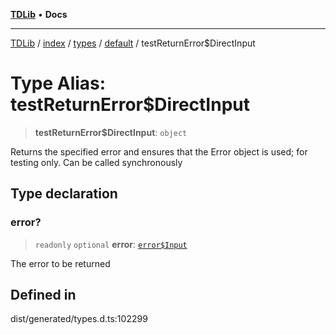 [**TDLib**](../../../../../../README.md) • **Docs**

***

[TDLib](../../../../../../modules.md) / [index](../../../../../README.md) / [types](../../../README.md) / [default](../README.md) / testReturnError$DirectInput

# Type Alias: testReturnError$DirectInput

> **testReturnError$DirectInput**: `object`

Returns the specified error and ensures that the Error object is used; for testing only. Can be called synchronously

## Type declaration

### error?

> `readonly` `optional` **error**: [`error$Input`](error$Input-1.md)

The error to be returned

## Defined in

dist/generated/types.d.ts:102299
